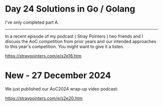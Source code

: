 # Day 24 Solutions in Go / Golang

I've only completed part A.  

---

In a recent episode of my podcast ( Stray Pointers ) two friends and I discuss the AoC competition from prior years and our intended approaches to this year's competition.  You might want to give it a listen.

https://straypointers.com/e/s2e16.htm

# New - 27 December 2024

We just published our AoC2024 wrap-up video podcast:

https://straypointers.com/e/s2e20.htm

